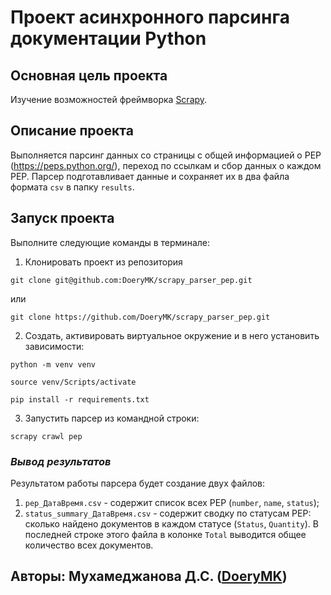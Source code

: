 # Проект асинхронного парсинга документации Python

## **Основная цель проекта**
Изучение возможностей фреймворка [Scrapy](https://docs.scrapy.org/en/latest/index.html).

##  **Описание проекта**
Выполняется парсинг данных со страницы с общей информацией о PEP (https://peps.python.org/), 
переход по ссылкам и сбор данных о каждом PEP.
Парсер подготавливает данные и сохраняет их в два файла формата ```csv``` в папку ```results```.

## **Запуск проекта**
Выполните следующие команды в терминале:

1. Клонировать проект из репозитория
```
git clone git@github.com:DoeryMK/scrapy_parser_pep.git
```
или
```
git clone https://github.com/DoeryMK/scrapy_parser_pep.git
```
2. Создать, активировать виртуальное окружение и в него установить зависимости:
```
python -m venv venv
```
```
source venv/Scripts/activate
```
```
pip install -r requirements.txt 
```
3. Запустить парсер из командной строки:
```
scrapy crawl pep
```

### _Вывод результатов_
Результатом работы парсера будет создание двух файлов:
1. ``pep_ДатаВремя.csv`` - содержит список всех PEP (``number``, ``name``, ``status``);
2. ``status_summary_ДатаВремя.csv`` - содержит сводку по статусам PEP: 
сколько найдено документов в каждом статусе (``Status``, ``Quantity``). 
В последней строке этого файла в колонке ``Total`` выводится общее количество всех документов.


## Авторы: Мухамеджанова Д.С. ([DoeryMK](https://github.com/DoeryMK)) 